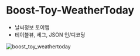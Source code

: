 # Boost-Toy-WeatherToday
- 날씨정보 토이앱
- 테이블뷰, 세그, JSON 인/디코딩

![boost_toy_weathertoday](https://user-images.githubusercontent.com/72122503/166133833-8d5b0121-d9db-45e4-a8cd-ca1fa4b8b6dc.gif)
